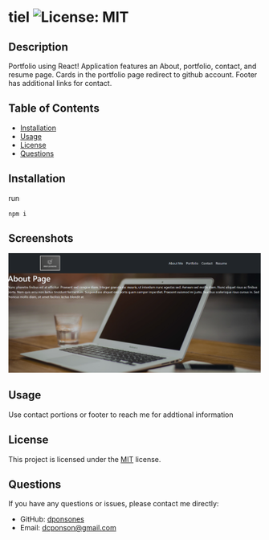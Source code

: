 # tiel ![License: MIT](https://img.shields.io/badge/License-MIT-yellow.svg)

## Description

Portfolio using React! Application features an About, portfolio, contact, and resume page. Cards in the portfolio page redirect to github account. Footer has additional links for contact. 

## Table of Contents

- [Installation](#installation)
- [Usage](#usage)
- [License](#license)
- [Questions](#questions)

## Installation

run 
```
npm i
```
## Screenshots

![About me page](./Assets/PortfolioSS.png)

## Usage

Use contact portions or footer to reach me for addtional information

## License

This project is licensed under the [MIT](https://opensource.org/licenses/MIT) license.

## Questions

If you have any questions or issues, please contact me directly:

- GitHub: [dponsones](https://github.com/dponsones)
- Email: dcponson@gmail.com